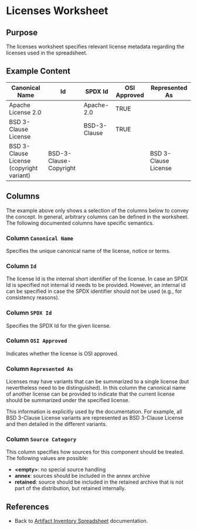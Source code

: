 # Licenses Worksheet

## Purpose
The licenses worksheet specifies relevant license metadata regarding the licenses
used in the spreadsheet.

## Example Content

| Canonical Name | Id | SPDX Id | OSI Approved | Represented As |
| --- | --- | --- | --- | --- |
| Apache License 2.0 | | Apache-2.0 | TRUE | |
| BSD 3-Clause License | | BSD-3-Clause | TRUE | |
| BSD 3-Clause License (copyright variant) | BSD-3-Clause-Copyright | | | BSD 3-Clause License |

## Columns
The example above only shows a selection of the columns below to convey the concept.
In general, arbitrary columns can be defined in the worksheet. The following
documented columns have specific semantics.

### Column `Canonical Name`
Specifies the unique canonical name of the license, notice or terms. 

### Column `Id`
The license Id is the internal short identifier of the license. In case an SPDX Id is specified
not internal id needs to be provided. However, an internal id can be specified in case the SPDX identifier
should not be used (e.g., for consistency reasons).

### Column `SPDX Id`
Specifies the SPDX Id for the given license.

### Column `OSI Approved`
Indicates whether the license is OSI approved. 

### Column `Represented As`
Licenses may have variants that can be summarized to a single license (but nevertheless need to be
distinguished). In this column the canonical name of another license can be provided to indicate that
the current license should be summarized under the specified license. 

This information is explicitly used by the documentation. For example, all BSD 3-Clause License variants 
are represented as BSD 3-Clause License and then detailed in the different variants.

### Column `Source Category`
This column specifies how sources for this component should be treated. The following values are possible:
* **&lt;empty&gt;**: no special source handling
* **annex**: sources should be included in the annex archive
* **retained**: source should be included in the retained archive that is not part of the distribution, but 
  retained internally.

## References
* Back to [Artifact Inventory Spreadsheet](artifact-inventory-spreadsheet.md) documentation.